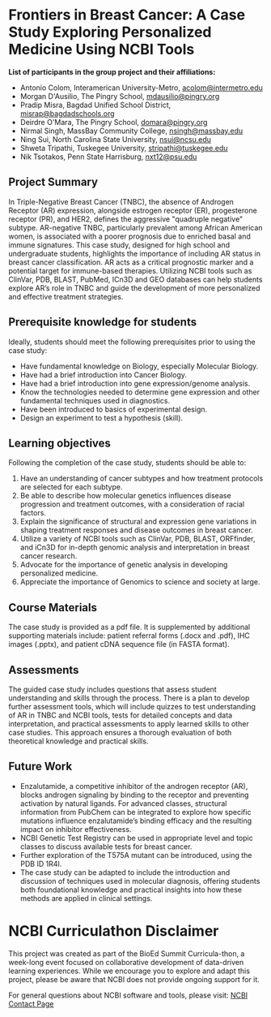# Frontiers in Breast Cancer: A Case Study Exploring Personalized Medicine Using NCBI Tools


**List of participants in the group project and their affiliations:**
- Antonio Colom, Interamerican University-Metro, acolom@intermetro.edu
- Morgan D'Ausilio, The Pingry School, mdausilio@pingry.org
- Pradip Misra, Bagdad Unified School District, misrap@bagdadschools.org
- Deirdre O'Mara, The Pingry School, domara@pingry.org
- Nirmal Singh, MassBay Community College, nsingh@massbay.edu
- Ning Sui, North Carolina State University, nsui@ncsu.edu
- Shweta Tripathi, Tuskegee University, stripathi@tuskegee.edu
- Nik Tsotakos, Penn State Harrisburg, nxt12@psu.edu


## Project Summary
In Triple-Negative Breast Cancer (TNBC), the absence of Androgen Receptor (AR) expression, alongside estrogen receptor (ER), progesterone receptor (PR), and HER2, defines the aggressive "quadruple negative" subtype. AR-negative TNBC, particularly prevalent among African American women, is associated with a poorer prognosis due to enriched basal and immune signatures. This case study, designed for high school and undergraduate students, highlights the importance of including AR status in breast cancer classification. AR acts as a critical prognostic marker and a potential target for immune-based therapies. Utilizing NCBI tools such as ClinVar, PDB, BLAST, PubMed, ICn3D and GEO databases can help students explore AR’s role in TNBC and guide the development of more personalized and effective treatment strategies.


## Prerequisite knowledge for students
Ideally, students should meet the following prerequisites prior to using the case study: 
- Have fundamental knowledge on Biology, especially Molecular Biology.
- Have had a brief introduction into Cancer Biology.
- Have had a brief introduction into gene expression/genome analysis.
- Know the technologies needed to determine gene expression and other fundamental techniques used in diagnostics.
- Have been introduced to basics of experimental design.
- Design an experiment to test a hypothesis (skill).

## Learning objectives
Following the completion of the case study, students should be able to: 
1. Have an understanding of cancer subtypes and how treatment protocols are selected for each subtype.
2. Be able to describe how molecular genetics influences disease progression and treatment outcomes, with a consideration of racial factors.
3. Explain the significance of structural and expression gene variations in shaping treatment responses and disease outcomes in breast cancer.
4. Utilize a variety of NCBI tools such as ClinVar, PDB, BLAST, ORFfinder, and iCn3D for in-depth genomic analysis and interpretation in breast cancer research.
5. Advocate for the importance of genetic analysis in developing personalized medicine.
6. Appreciate the importance of Genomics to science and society at large.

## Course Materials
The case study is provided as a pdf file. It is supplemented by additional supporting materials include: patient referral forms (.docx and .pdf), IHC images (.pptx), and patient cDNA sequence file (in FASTA format).


## Assessments
The guided case study includes questions that assess student understanding and skills through the process. There is a plan to develop further assessment tools, which will include quizzes to test understanding of AR in TNBC and NCBI tools, tests for detailed concepts and data interpretation, and practical assessments to apply learned skills to other case studies. This approach ensures a thorough evaluation of both theoretical knowledge and practical skills.

## Future Work
- Enzalutamide, a competitive inhibitor of the androgen receptor (AR), blocks androgen signaling by binding to the receptor and preventing activation by natural ligands. For advanced classes, structural information from PubChem can be integrated to explore how specific mutations influence enzalutamide’s binding efficacy and the resulting impact on inhibitor effectiveness.
- NCBI Genetic Test Registry can be used in appropriate level and topic classes to discuss available tests for breast cancer.
- Further exploration of the T575A mutant can be introduced, using the PDB ID 1R4I.
- The case study can be adapted to include the introduction and discussion of techniques used in molecular diagnosis, offering students both foundational knowledge and practical insights into how these methods are applied in clinical settings.

# NCBI Curriculathon Disclaimer
This project was created as part of the BioEd Summit Curricula-thon, a week-long event focused on collaborative development of data-driven learning experiences. While we encourage you to explore and adapt this project, please be aware that NCBI does not provide ongoing support for it.

For general questions about NCBI software and tools, please visit: [NCBI Contact Page](https://www.ncbi.nlm.nih.gov/home/about/contact/)

